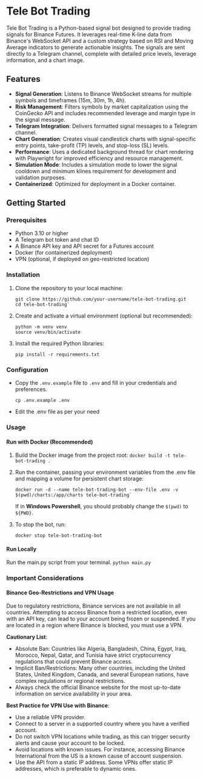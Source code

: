 # Tele Bot Trading
Tele Bot Trading is a Python-based signal bot designed to provide trading signals for Binance Futures. It leverages real-time K-line data from Binance's WebSocket API and a custom strategy based on RSI and Moving Average indicators to generate actionable insights. The signals are sent directly to a Telegram channel, complete with detailed price levels, leverage information, and a chart image.

## Features
 - **Signal Generation**: Listens to Binance WebSocket streams for multiple symbols and timeframes (15m, 30m, 1h, 4h).
 - **Risk Management**: Filters symbols by market capitalization using the CoinGecko API and includes recommended leverage and margin type in the signal message.
 - **Telegram Integration**: Delivers formatted signal messages to a Telegram channel.
 - **Chart Generation**: Creates visual candlestick charts with signal-specific entry points, take-profit (TP) levels, and stop-loss (SL) levels.
 - **Performance**: Uses a dedicated background thread for chart rendering with Playwright for improved efficiency and resource management.
 - **Simulation Mode**: Includes a simulation mode to lower the signal cooldown and minimum klines requirement for development and validation purposes.
 - **Containerized**: Optimized for deployment in a Docker container. 

## Getting Started
### Prerequisites
 - Python 3.10 or higher
 - A Telegram bot token and chat ID
 - A Binance API key and API secret for a Futures account
 - Docker (for containerized deployment) 
 - VPN (optional, if deployed on geo-restricted location)
### Installation
1. Clone the repository to your local machine: 
    ```
    git clone https://github.com/your-username/tele-bot-trading.git
    cd tele-bot-trading`
    ```

2. Create and activate a virtual environment (optional but recommended): 
    ```
    python -m venv venv
    source venv/bin/activate
    ```
3. Install the required Python libraries: 
    ```
    pip install -r requirements.txt
    ```


### Configuration
- Copy the `.env.example` file to `.env` and fill in your credentials and preferences.
    ```
    cp .env.example .env
    ```
- Edit the .env file as per your need

### Usage
#### Run with Docker (Recommended)
1. Build the Docker image from the project root:
   `docker build -t tele-bot-trading .`

2. Run the container, passing your environment variables from the .env file and mapping a volume for persistent chart storage:
    ```
    docker run -d --name tele-bot-trading-bot --env-file .env -v $(pwd)/charts:/app/charts tele-bot-trading`
    ```
   If in **Windows Powershell**, you should probably change the `$(pwd)` to `${PWD}`.


3. To stop the bot, run:
    ```
    docker stop tele-bot-trading-bot
    ```

#### Run Locally
Run the main.py script from your terminal.
`python main.py`

### Important Considerations
#### Binance Geo-Restrictions and VPN Usage
Due to regulatory restrictions, Binance services are not available in all countries.
Attempting to access Binance from a restricted location, even with an API key, can lead to your account being frozen or suspended. 
If you are located in a region where Binance is blocked, you must use a VPN.

**Cautionary List**:
 - Absolute Ban: Countries like Algeria, Bangladesh, China, Egypt, Iraq, Morocco, Nepal, Qatar, and Tunisia have strict cryptocurrency regulations that could prevent Binance access.
 - Implicit Ban/Restrictions: Many other countries, including the United States, United Kingdom, Canada, and several European nations, have complex regulations or regional restrictions.
 - Always check the official Binance website for the most up-to-date information on service availability in your area. 

**Best Practice for VPN Use with Binance**:
 - Use a reliable VPN provider.
 - Connect to a server in a supported country where you have a verified account.
 - Do not switch VPN locations while trading, as this can trigger security alerts and cause your account to be locked.
 - Avoid locations with known issues. For instance, accessing Binance International from the US is a known cause of account suspension.
 - Use the API from a static IP address. Some VPNs offer static IP addresses, which is preferable to dynamic ones.